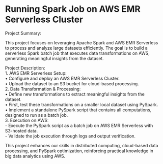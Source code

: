 # Running Spark Job on AWS EMR Serverless Cluster

Project Summary:

This project focuses on leveraging Apache Spark and AWS EMR Serverless to process and analyze large datasets efficiently. The goal is to build a serverless Spark batch job that executes data transformations on AWS, generating meaningful insights from the dataset.

Project Description:\
	1.	AWS EMR Serverless Setup:\
	•	Configure and deploy an AWS EMR Serverless Cluster.\
	•	Upload the dataset to an S3 bucket for cloud-based processing.\
	2.	Data Transformation & Processing:\
	•	Define new transformations to extract meaningful insights from the dataset.\
	•	First, test these transformations on a smaller local dataset using PySpark.\
	•	Implement a standalone PySpark script that contains all computations, designed to run as a batch job.\
	3.	Execution on AWS:\
		- Execute the PySpark script as a batch job on AWS EMR Serverless with S3-hosted data.\
  		- Validate the job execution through logs and output verification.
 

This project enhances our skills in distributed computing, cloud-based data processing, and PySpark optimization, reinforcing practical knowledge in big data analytics using AWS.
